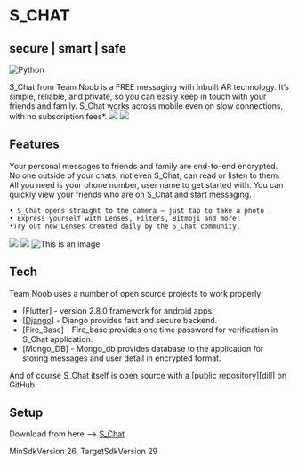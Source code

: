 # S_CHAT
## secure | smart | safe

![Python](https://img.shields.io/badge/Python-3.9-blueviolet)


S_Chat from Team Noob is a FREE messaging with inbuilt AR technology. It’s simple, reliable, and private, so you can easily keep in touch with your friends and family. S_Chat works across mobile even on slow connections, with no subscription fees*.
![](./images/add_friend.jpeg)
![](./images/ENCRYPTED_MESSAGES.png)
## Features

Your personal messages to friends and family are end-to-end encrypted. No one outside of your chats, not even S_Chat, can read or listen to them.
All you need is your phone number, user name to get started with. You can quickly view your friends who are on S_Chat and start messaging.

    • S_Chat opens straight to the camera — just tap to take a photo .
    • Express yourself with Lenses, Filters, Bitmoji and more!
    •Try out new Lenses created daily by the S_Chat community.
     
![](./images/AR1.jpeg)
![](./images/AR2.jpeg) 
![This is an image](./images/AR3.jpeg)

## Tech

Team Noob uses a number of open source projects to work properly:

- [Flutter] - version 2.8.0 framework for android apps!
- [[Django](https://github.com/vishalsharma0657/schat-backend.git)] - Django provides fast and secure backend.
- [Fire_Base] - Fire_base provides one time password for verification in S_Chat application.
- [Mongo_DB] - Mongo_db provides database to the application for storing messages and user detail in encrypted format.

And of course S_Chat itself is open source with a [public repository][dill]
 on GitHub.

## Setup

Download from here -->  [S_Chat](https://drive.google.com/file/d/1NsfF_Ez4ZH7Yp57uyiypIXuqulxy8MY5/view?usp=sharing)


MinSdkVersion 26,
TargetSdkVersion 29

